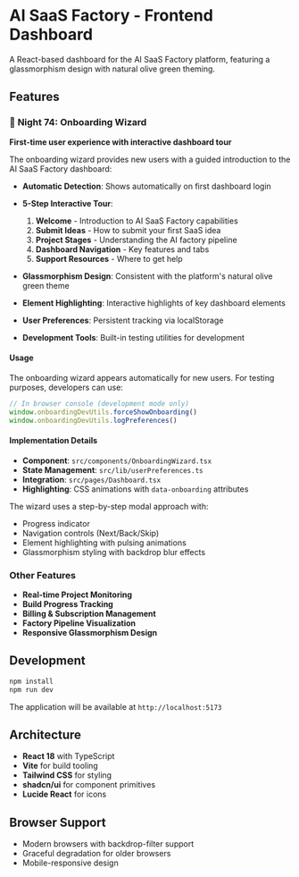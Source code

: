# AI SaaS Factory - Frontend Dashboard

A React-based dashboard for the AI SaaS Factory platform, featuring a glassmorphism design with natural olive green theming.

## Features

### 🎯 **Night 74: Onboarding Wizard** 
**First-time user experience with interactive dashboard tour**

The onboarding wizard provides new users with a guided introduction to the AI SaaS Factory dashboard:

- **Automatic Detection**: Shows automatically on first dashboard login
- **5-Step Interactive Tour**:
  1. **Welcome** - Introduction to AI SaaS Factory capabilities
  2. **Submit Ideas** - How to submit your first SaaS idea
  3. **Project Stages** - Understanding the AI factory pipeline
  4. **Dashboard Navigation** - Key features and tabs
  5. **Support Resources** - Where to get help

- **Glassmorphism Design**: Consistent with the platform's natural olive green theme
- **Element Highlighting**: Interactive highlights of key dashboard elements
- **User Preferences**: Persistent tracking via localStorage
- **Development Tools**: Built-in testing utilities for development

#### Usage

The onboarding wizard appears automatically for new users. For testing purposes, developers can use:

```javascript
// In browser console (development mode only)
window.onboardingDevUtils.forceShowOnboarding()
window.onboardingDevUtils.logPreferences()
```

#### Implementation Details

- **Component**: `src/components/OnboardingWizard.tsx`
- **State Management**: `src/lib/userPreferences.ts`
- **Integration**: `src/pages/Dashboard.tsx`
- **Highlighting**: CSS animations with `data-onboarding` attributes

The wizard uses a step-by-step modal approach with:
- Progress indicator
- Navigation controls (Next/Back/Skip)
- Element highlighting with pulsing animations
- Glassmorphism styling with backdrop blur effects

### Other Features

- **Real-time Project Monitoring**
- **Build Progress Tracking** 
- **Billing & Subscription Management**
- **Factory Pipeline Visualization**
- **Responsive Glassmorphism Design**

## Development

```bash
npm install
npm run dev
```

The application will be available at `http://localhost:5173`

## Architecture

- **React 18** with TypeScript
- **Vite** for build tooling
- **Tailwind CSS** for styling
- **shadcn/ui** for component primitives
- **Lucide React** for icons

## Browser Support

- Modern browsers with backdrop-filter support
- Graceful degradation for older browsers
- Mobile-responsive design
